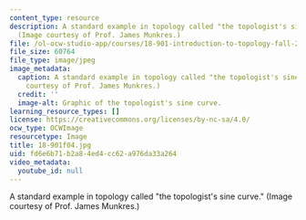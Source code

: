 ```yaml
---
content_type: resource
description: A standard example in topology called "the topologist's sine curve."
  (Image courtesy of Prof. James Munkres.)
file: /ol-ocw-studio-app/courses/18-901-introduction-to-topology-fall-2004/fd6e6b71b2a84ed4cc62a976da33a264_18-901f04.jpg
file_size: 60764
file_type: image/jpeg
image_metadata:
  caption: A standard example in topology called "the topologist's sine curve." (Image
    courtesy of Prof. James Munkres.)
  credit: ''
  image-alt: Graphic of the topologist's sine curve.
learning_resource_types: []
license: https://creativecommons.org/licenses/by-nc-sa/4.0/
ocw_type: OCWImage
resourcetype: Image
title: 18-901f04.jpg
uid: fd6e6b71-b2a8-4ed4-cc62-a976da33a264
video_metadata:
  youtube_id: null
---
```

A standard example in topology called "the topologist's sine curve." (Image courtesy of Prof. James Munkres.)